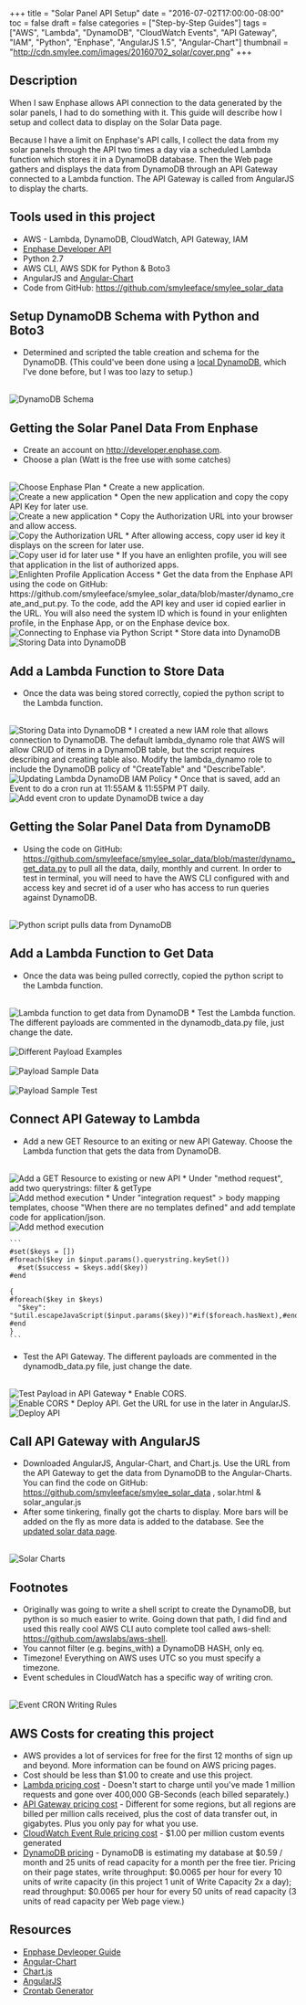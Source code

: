 +++
title = "Solar Panel API Setup"
date = "2016-07-02T17:00:00-08:00"
toc = false
draft = false
categories = ["Step-by-Step Guides"]
tags = ["AWS", "Lambda", "DynamoDB", "CloudWatch Events", "API Gateway", "IAM", "Python", "Enphase", "AngularJS 1.5", "Angular-Chart"]
thumbnail = "http://cdn.smylee.com/images/20160702_solar/cover.png"
+++

## Description
When I saw Enphase allows API connection to the data generated by the solar panels, I had to do something with it. This guide will describe how I setup and collect data to display on the Solar Data page.

Because I have a limit on Enphase's API calls, I collect the data from my solar panels through the API two times a day via a scheduled Lambda function which stores it in a DynamoDB database. Then the Web page gathers and displays the data from DynamoDB through an API Gateway connected to a Lambda function. The API Gateway is called from AngularJS to display the charts.


## Tools used in this project
* AWS - Lambda, DynamoDB, CloudWatch, API Gateway, IAM
* <a href="https://developer.enphase.com/docs" target="_blank">Enphase Developer API</a>
* Python 2.7
* AWS CLI, AWS SDK for Python & Boto3
* AngularJS and <a href="https://github.com/jtblin/angular-chart.js">Angular-Chart</a>
* Code from GitHub: https://github.com/smyleeface/smylee_solar_data

## Setup DynamoDB Schema with Python and Boto3
* Determined and scripted the table creation and schema for the DynamoDB. (This could've been done using a <a href="https://aws.amazon.com/blogs/aws/dynamodb-local-for-desktop-development/" target="_blank">local DynamoDB</a>, which I've done before, but I was too lazy to setup.)
<br>
<img src="http://cdn.smylee.com/images/20160702_solar/2016-07-03_22-40-48.png" alt="DynamoDB Schema" title="DynamoDB Schema">

## Getting the Solar Panel Data From Enphase
* Create an account on http://developer.enphase.com.
* Choose a plan (Watt is the free use with some catches)
<br>
<img src="http://cdn.smylee.com/images/20160702_solar/2016-07-03_18-16-031.png" alt="Choose Enphase Plan" title="Choose Enphase Plan">
* Create a new application.
<br>
<img src="http://cdn.smylee.com/images/20160702_solar/2016-07-03_18-35-141.png" alt="Create a new application" title="Create a new application">
* Open the new application and copy the copy API Key for later use.
<br><img src="http://cdn.smylee.com/images/20160702_solar/2016-07-03_18-35-47.png" alt="Create a new application" title="Create a new application">
* Copy the Authorization URL into your browser and allow access.
<br><img src="http://cdn.smylee.com/images/20160702_solar/2016-07-03_18-37-01.png" alt="Copy the Authorization URL" title="Copy the Authorization URL">
* After allowing access, copy user id key it displays on the screen for later use.
<br><img src="http://cdn.smylee.com/images/20160702_solar/2016-07-03_18-37-25.png" alt="Copy user id for later use" title="Copy user id for later use">
* If you have an enlighten profile, you will see that application in the list of authorized apps.
<br><img src="http://cdn.smylee.com/images/20160702_solar/2016-07-02_22-25-20.png" alt="Enlighten Profile Application Access" title="Enlighten Profile Application Access">
* Get the data from the Enphase API using the code on GitHub: https://github.com/smyleeface/smylee_solar_data/blob/master/dynamo_create_and_put.py. To the code, add the API key and user id copied earlier in the URL. You will also need the system ID which is found in your enlighten profile, in the Enphase App, or on the Enphase device box.
<br>
<img src="http://cdn.smylee.com/images/20160702_solar/2016-07-03_17-45-35.png" alt="Connecting to Enphase via Python Script" title="Connecting to Enphase via Python Script">
* Store data into DynamoDB
<br>
<img src="http://cdn.smylee.com/images/20160702_solar/2016-07-03_22-29-04.png" alt="Storing Data into DynamoDB" title="Storing Data into DynamoDB">

## Add a Lambda Function to Store Data
* Once the data was being stored correctly, copied the python script to the Lambda function.
<br>
<img src="http://cdn.smylee.com/images/20160702_solar/2016-07-02_17-30-11.png" alt="Storing Data into DynamoDB" title="Storing Data into DynamoDB">
* I created a new IAM role that allows connection to DynamoDB. The default lambda_dynamo role that AWS will allow CRUD of items in a DynamoDB table, but the script requires describing and creating table also. Modify the lambda_dynamo role to include the DynamoDB policy of "CreateTable" and "DescribeTable".
<br>
<img src="http://cdn.smylee.com/images/20160702_solar/2016-07-03_22-36-38.png" alt="Updating Lambda DynamoDB IAM Policy" title="Updating Lambda DynamoDB IAM Policy">
* Once that is saved, add an Event to do a cron run at 11:55AM & 11:55PM PT daily.
<br>
<img src="http://cdn.smylee.com/images/20160702_solar/2016-07-03_22-54-59.png" alt="Add event cron to update DynamoDB twice a day" title="Add event cron to update DynamoDB twice a day">

## Getting the Solar Panel Data from DynamoDB
* Using the code on GitHub: https://github.com/smyleeface/smylee_solar_data/blob/master/dynamo_get_data.py to pull all the data, daily, monthly and current. In order to test in terminal, you will need to have the AWS CLI configured with and access key and secret id of a user who has access to run queries against DynamoDB.
<br>
<img src="http://cdn.smylee.com/images/20160702_solar/2016-07-03_22-57-10.png" alt="Python script pulls data from DynamoDB" title="Python script pulls data from DynamoDB">

## Add a Lambda Function to Get Data
* Once the data was being pulled correctly, copied the python script to the Lambda function.
<br>
<img src="http://cdn.smylee.com/images/20160702_solar/2016-07-02_21-08-22.png" alt="Lambda function to get data from DynamoDB" title="Lambda function to get data from DynamoDB">
* Test the Lambda function. The different payloads are commented in the dynamodb_data.py file, just change the date.
<br>
<br>
<img src="http://cdn.smylee.com/images/20160702_solar/2016-07-03_23-01-51.png" alt="Different Payload Examples" title="Different Payload Examples">
<br>
<br>
<img src="http://cdn.smylee.com/images/20160702_solar/2016-07-03_23-02-08.png" alt="Payload Sample Data" title="Payload Sample Data">
<br>
<br>
<img src="http://cdn.smylee.com/images/20160702_solar/2016-07-03_23-05-23.png" alt="Payload Sample Test" title="Payload Sample Test">



## Connect API Gateway to Lambda
* Add a new GET Resource to an exiting or new API Gateway. Choose the Lambda function that gets the data from DynamoDB.
<br>
<img src="http://cdn.smylee.com/images/20160702_solar/2016-07-02_21-11-16.png" alt="Add a GET Resource to existing or new API" title="Add a GET Resource to existing or new API">
* Under "method request", add two querystrings: filter & getType
<br>
<img src="http://cdn.smylee.com/images/20160702_solar/2016-07-03_23-08-58.png" alt="Add method execution" title="Add method execution">
* Under "integration request" > body mapping templates, choose "When there are no templates defined" and add template code for application/json.
<br>
<img src="http://cdn.smylee.com/images/20160702_solar/2016-07-03_23-10-54.png" alt="Add method execution" title="Add method execution">

	```
	#set($keys = [])
	#foreach($key in $input.params().querystring.keySet())
	  #set($success = $keys.add($key))
	#end

	{
	#foreach($key in $keys)
	  "$key": "$util.escapeJavaScript($input.params($key))"#if($foreach.hasNext),#end
	#end
	}
	```

* Test the API Gateway. The different payloads are commented in the dynamodb_data.py file, just change the date.
<br>
<img src="http://cdn.smylee.com/images/20160702_solar/2016-07-03_23-14-48.png" alt="Test Payload in API Gateway" title="Test Payload in API Gateway">
* Enable CORS.
<br>
<img src="http://cdn.smylee.com/images/20160702_solar/2016-07-03_23-16-09.png" alt="Enable CORS" title="Enable CORS">
* Deploy API. Get the URL for use in the later in AngularJS.
<br>
<img src="http://cdn.smylee.com/images/20160702_solar/2016-07-03_23-19-08.png" alt="Deploy API" title="Deploy API">


## Call API Gateway with AngularJS
* Downloaded AngularJS, Angular-Chart, and Chart.js. Use the URL from the API Gateway to get the data from DynamoDB to the Angular-Charts. You can find the code on GitHub: https://github.com/smyleeface/smylee_solar_data , solar.html & solar_angular.js
* After some tinkering, finally got the charts to display. More bars will be added on the fly as more data is added to the database. See the <a href="/smylee/solar_data/">updated solar data page</a>.
<br>
<img src="http://cdn.smylee.com/images/20160702_solar/2016-07-03_23-25-00.png" alt="Solar Charts" title="Solar Charts">


## Footnotes
* Originally was going to write a shell script to create the DynamoDB, but python is so much easier to write. Going down that path, I did find and used this really cool AWS CLI auto complete tool called aws-shell: https://github.com/awslabs/aws-shell.
* You cannot filter (e.g. begins_with) a DynamoDB HASH, only eq.
* Timezone! Everything on AWS uses UTC so you must specify a timezone.
* Event schedules in CloudWatch has a specific way of writing cron.
<br>
<img src="http://cdn.smylee.com/images/20160702_solar/2016-07-02_17-42-15.png" alt="Event CRON Writing Rules" title="Event CRON Writing Rules">


## AWS Costs for creating this project
* AWS provides a lot of services for free for the first 12 months of sign up and beyond. More information can be found on AWS pricing pages.
* Cost should be less than $1.00 to create and use this project.
* [Lambda pricing cost](https://aws.amazon.com/lambda/pricing/) - Doesn't start to charge until you've made 1 million requests and gone over 400,000 GB-Seconds (each billed separately.)
* [API Gateway pricing cost](https://aws.amazon.com/api-gateway/pricing/) - Different for some regions, but all regions are billed per million calls received, plus the cost of data transfer out, in gigabytes. Plus you only pay for what you use.
* [CloudWatch Event Rule pricing cost](https://aws.amazon.com/cloudwatch/pricing/) - $1.00 per million custom events generated
* [DynamoDB pricing](https://aws.amazon.com/dynamodb/pricing/) - DynamoDB is estimating my database at $0.59 / month and 25 units of read capacity for a month per the free tier. Pricing on their page states, write throughput: $0.0065 per hour for every 10 units of write capacity (in this project 1 unit of Write Capacity 2x a day); read throughput: $0.0065 per hour for every 50 units of read capacity (3 units of read capacity per Web page view.)

## Resources
* [Enphase Devleoper Guide](https://developer.enphase.com/docs)
* [Angular-Chart](https://github.com/jtblin/angular-chart.js#markup)
* [Chart.js](http://www.chartjs.org/docs/)
* [AngularJS](https://docs.angularjs.org/api/ng/service)
* [Crontab Generator](http://crontab-generator.org/)
